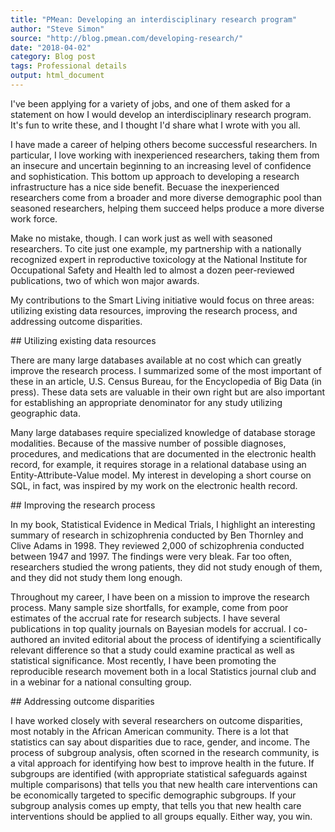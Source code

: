 ```yaml
---
title: "PMean: Developing an interdisciplinary research program"
author: "Steve Simon"
source: "http://blog.pmean.com/developing-research/"
date: "2018-04-02"
category: Blog post
tags: Professional details
output: html_document
---
```


I've been applying for a variety of jobs, and one of them asked for a
statement on how I would develop an interdisciplinary research program.
It's fun to write these, and I thought I'd share what I wrote with you
all.

<!---More--->

I have made a career of helping others become successful researchers. In
particular, I love working with inexperienced researchers, taking them
from an insecure and uncertain beginning to an increasing level of
confidence and sophistication. This bottom up approach to developing a
research infrastructure has a nice side benefit. Becuase the
inexperienced researchers come from a broader and more diverse
demographic pool than seasoned researchers, helping them succeed helps
produce a more diverse work force.

Make no mistake, though. I can work just as well with seasoned
researchers. To cite just one example, my partnership with a nationally
recognized expert in reproductive toxicology at the National Institute
for Occupational Safety and Health led to almost a dozen peer-reviewed
publications, two of which won major awards.

My contributions to the Smart Living initiative would focus on three
areas: utilizing existing data resources, improving the research
process, and addressing outcome disparities.

\#\# Utilizing existing data resources

There are many large databases available at no cost which can greatly
improve the research process. I summarized some of the most important of
these in an article, U.S. Census Bureau, for the Encyclopedia of Big
Data (in press). These data sets are valuable in their own right but are
also important for establishing an appropriate denominator for any study
utilizing geographic data.

Many large databases require specialized knowledge of database storage
modalities. Because of the massive number of possible diagnoses,
procedures, and medications that are documented in the electronic health
record, for example, it requires storage in a relational database using
an Entity-Attribute-Value model. My interest in developing a short
course on SQL, in fact, was inspired by my work on the electronic health
record.

\#\# Improving the research process

In my book, Statistical Evidence in Medical Trials, I highlight an
interesting summary of research in schizophrenia conducted by Ben
Thornley and Clive Adams in 1998. They reviewed 2,000 of schizophrenia
conducted between 1947 and 1997. The findings were very bleak. Far too
often, researchers studied the wrong patients, they did not study enough
of them, and they did not study them long enough.

Throughout my career, I have been on a mission to improve the research
process. Many sample size shortfalls, for example, come from poor
estimates of the accrual rate for research subjects. I have several
publications in top quality journals on Bayesian models for accrual. I
co-authored an invited editorial about the process of identifying a
scientifically relevant difference so that a study could examine
practical as well as statistical significance. Most recently, I have
been promoting the reproducible research movement both in a local
Statistics journal club and in a webinar for a national consulting
group.

\#\# Addressing outcome disparities

I have worked closely with several researchers on outcome disparities,
most notably in the African American community. There is a lot that
statistics can say about disparities due to race, gender, and income.
The process of subgroup analysis, often scorned in the research
community, is a vital approach for identifying how best to improve
health in the future. If subgroups are identified (with appropriate
statistical safeguards against multiple comparisons) that tells you that
new health care interventions can be economically targeted to specific
demographic subgroups. If your subgroup analysis comes up empty, that
tells you that new health care interventions should be applied to all
groups equally. Either way, you win.


